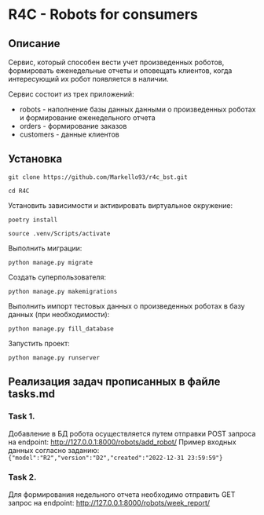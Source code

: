 # R4C - Robots for consumers
## Описание
Cервис, который способен вести учет произведенных роботов, формировать еженедельные отчеты и оповещать клиентов, когда интересующий их робот появляется в наличии.

Сервис состоит из трех приложений:
- robots - наполнение базы данных данными о произведенных роботах и формирование еженедельного отчета
- orders - формирование заказов
- customers - данные клиентов

## Установка
```
git clone https://github.com/Markello93/r4c_bst.git
```
```
cd R4C
```
Установить зависимости и активировать виртуальное окружение:
```
poetry install
```
```
source .venv/Scripts/activate
```
Выполнить миграции:
```
python manage.py migrate
```

Создать суперпользователя:
```
python manage.py makemigrations
```
Выполнить импорт тестовых данных о произведенных роботах в базу данных (при необходимости):
```
python manage.py fill_database
```
Запустить проект:
```
python manage.py runserver
```

## Реализация задач прописанных в файле tasks.md
### Task 1.
Добавление в БД робота осуществляется путем отправки POST запроса на endpoint:
http://127.0.0.1:8000/robots/add_robot/
Пример входных данных согласно заданию:
```{"model":"R2","version":"D2","created":"2022-12-31 23:59:59"}```
### Task 2.
Для формирования недельного отчета необходимо отправить GET запрос на endpoint:
http://127.0.0.1:8000/robots/week_report/

